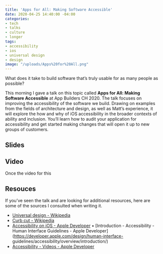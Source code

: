 ```yaml
---
title: 'Apps for All: Making Software Accessible'
date: 2020-04-25 14:40:00 -04:00
categories:
- tech
- talks
- culture
- longer
tags:
- accessibility
- ios
- universal design
- design
image: "/uploads/Apps%20for%20All.png"
---
```


What does it take to build software that’s truly usable for as many people as possible?

This morning I gave a talk on this topic called **Apps for All: Making Software Accessible** at App Builders CH 2020. The talk focuses on improving the accessibility of the software we build. Drawing on examples from the fields of architecture and design, as well as Matt’s experience, it will explore the how and why of iOS accessibility in the broader contexts of ability and inclusion. You’ll learn how to audit your application for accessibility and get started making changes that will open it up to new groups of customers. 

## Slides

## Video

Once the video for this

## Resouces

If you’ve seen the talk and are looking for additional resources, here are some of the sources I consulted when writing it.

* [Universal design - Wikipedia](https://en.wikipedia.org/wiki/Universal_design)
* [Curb cut - Wikipedia](https://en.wikipedia.org/wiki/Curb_cut)
* [Accessibility on iOS - Apple Developer](https://developer.apple.com/accessibility/ios/)
• [Introduction - Accessibility - Human Interface Guidelines - Apple Developer](https://developer.apple.com/design/human-interface-
guidelines/accessibility/overview/introduction/)
* [Accessibility - Videos - Apple Developer](https://developer.apple.com/videos/frameworks/accessibility)

